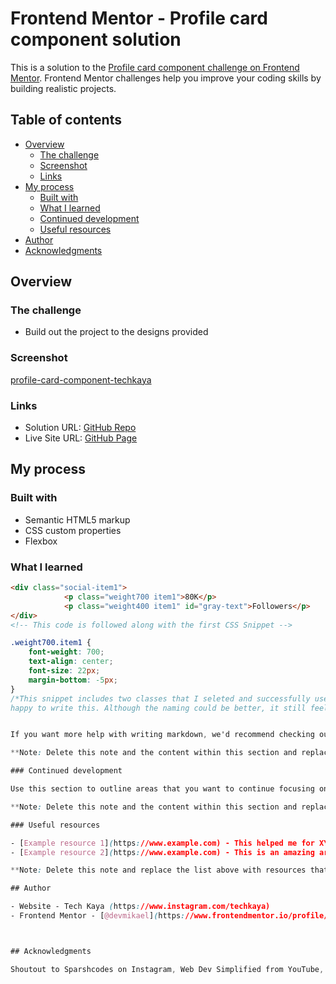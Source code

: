 # Frontend Mentor - Profile card component solution

This is a solution to the [Profile card component challenge on Frontend Mentor](https://www.frontendmentor.io/challenges/profile-card-component-cfArpWshJ). Frontend Mentor challenges help you improve your coding skills by building realistic projects. 

## Table of contents

- [Overview](#overview)
  - [The challenge](#the-challenge)
  - [Screenshot](#screenshot)
  - [Links](#links)
- [My process](#my-process)
  - [Built with](#built-with)
  - [What I learned](#what-i-learned)
  - [Continued development](#continued-development)
  - [Useful resources](#useful-resources)
- [Author](#author)
- [Acknowledgments](#acknowledgments)


## Overview

### The challenge

- Build out the project to the designs provided

### Screenshot

[profile-card-component-techkaya](https://github.com/techkayacodes/profile-card-component/blob/main/profile-card-frontendmentor.png?raw=true)


### Links

- Solution URL: [GitHub Repo](https://github.com/techkayacodes/profile-card-component/)
- Live Site URL: [GitHub Page](https://techkayacodes.github.io/profile-card-component/)

## My process

### Built with

- Semantic HTML5 markup
- CSS custom properties
- Flexbox


### What I learned


```html
<div class="social-item1">
            <p class="weight700 item1">80K</p>
            <p class="weight400 item1" id="gray-text">Followers</p>
</div>
<!-- This code is followed along with the first CSS Snippet -->

```
```css
.weight700.item1 {
    font-weight: 700;
    text-align: center;
    font-size: 22px;
    margin-bottom: -5px;
}
/*This snippet includes two classes that I seleted and successfully used to move and style this element. Having never selected an element with two classes before in CSS. I felt so
happy to write this. Although the naming could be better, it still feels nice to actually select a 2 class element and work it good. */


If you want more help with writing markdown, we'd recommend checking out [The Markdown Guide](https://www.markdownguide.org/) to learn more.

**Note: Delete this note and the content within this section and replace with your own learnings.**

### Continued development

Use this section to outline areas that you want to continue focusing on in future projects. These could be concepts you're still not completely comfortable with or techniques you found useful that you want to refine and perfect.

**Note: Delete this note and the content within this section and replace with your own plans for continued development.**

### Useful resources

- [Example resource 1](https://www.example.com) - This helped me for XYZ reason. I really liked this pattern and will use it going forward.
- [Example resource 2](https://www.example.com) - This is an amazing article which helped me finally understand XYZ. I'd recommend it to anyone still learning this concept.

**Note: Delete this note and replace the list above with resources that helped you during the challenge. These could come in handy for anyone viewing your solution or for yourself when you look back on this project in the future.**

## Author

- Website - Tech Kaya (https://www.instagram.com/techkaya)
- Frontend Mentor - [@devmikael](https://www.frontendmentor.io/profile/devmikael)



## Acknowledgments

Shoutout to Sparshcodes on Instagram, Web Dev Simplified from YouTube, and FreeCodeCamp + CSSTricks for all the CSS knowledge. Of course as well as Googling problems and StackOverflow are the golden resources.

